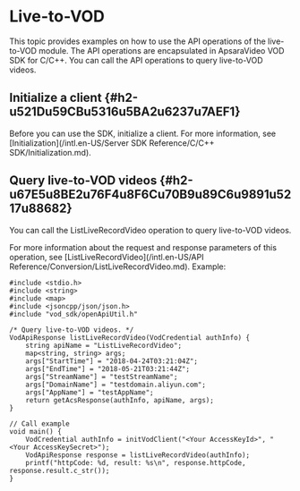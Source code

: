Live-to-VOD 
================================

This topic provides examples on how to use the API operations of the live-to-VOD module. The API operations are encapsulated in ApsaraVideo VOD SDK for C/C++. You can call the API operations to query live-to-VOD videos.

Initialize a client {#h2-u521Du59CBu5316u5BA2u6237u7AEF1}
---------------------------------------------------------

Before you can use the SDK, initialize a client. For more information, see [Initialization](/intl.en-US/Server SDK Reference/C/C++ SDK/Initialization.md).

Query live-to-VOD videos {#h2-u67E5u8BE2u76F4u8F6Cu70B9u89C6u9891u5217u88682}
-----------------------------------------------------------------------------

You can call the ListLiveRecordVideo operation to query live-to-VOD videos.

For more information about the request and response parameters of this operation, see [ListLiveRecordVideo](/intl.en-US/API Reference/Conversion/ListLiveRecordVideo.md). Example:

    #include <stdio.h>
    #include <string>
    #include <map>
    #include <jsoncpp/json/json.h>
    #include "vod_sdk/openApiUtil.h"
    
    /* Query live-to-VOD videos. */
    VodApiResponse listLiveRecordVideo(VodCredential authInfo) {
        string apiName = "ListLiveRecordVideo";
        map<string, string> args;
        args["StartTime"] = "2018-04-24T03:21:04Z";
        args["EndTime"] = "2018-05-21T03:21:44Z";
        args["StreamName"] = "testStreamName";
        args["DomainName"] = "testdomain.aliyun.com";
        args["AppName"] = "testAppName";
        return getAcsResponse(authInfo, apiName, args);
    }
    
    // Call example
    void main() {
        VodCredential authInfo = initVodClient("<Your AccessKeyId>", "<Your AccessKeySecret>");
        VodApiResponse response = listLiveRecordVideo(authInfo);
        printf("httpCode: %d, result: %s\n", response.httpCode, response.result.c_str());
    }



